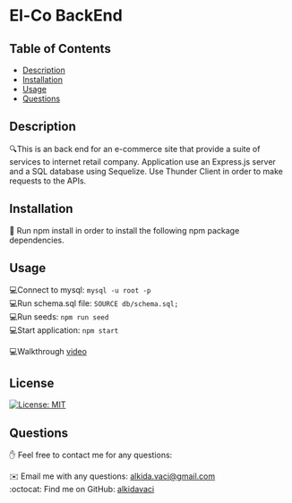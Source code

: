 # El-Co BackEnd

   
  ## Table of Contents
  - [Description](#description)
  - [Installation](#installation)
  - [Usage](#usage)
  - [Questions](#Questions)
  

  ## Description
  🔍This is an back end for an e-commerce site that provide a suite of services to internet retail company. Application use an Express.js server and a SQL database using Sequelize. Use Thunder Client in order to make requests to the APIs.

  
  ## Installation
  💾 Run npm install in order to install the following npm package dependencies.     

  
  ## Usage
  💻Connect to mysql:          ` mysql -u root -p `<br>
  💻Run schema.sql file:       ` SOURCE db/schema.sql; `<br>
  💻Run seeds:                 ` npm run seed `<br>
  💻Start application:         ` npm start `

  💻Walkthrough [video](https://drive.google.com/file/d/1cxyoFb5vZFAPw4ii9sAQYXPE68xKy0wX/view) 
    

  ## License 
  [![License: MIT](https://img.shields.io/badge/License-MIT-yellow.svg)](https://opensource.org/licenses/MIT)
    
     
  ## Questions
  ✋ Feel free to contact me for any questions:<br>
  
  ✉️ Email me with any questions: [alkida.vaci@gmail.com](alkida.vaci@gmail.com)<br>
  :octocat: Find me on GitHub: [alkidavaci](https://github.com/alkidavaci)